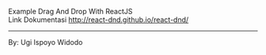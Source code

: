 Example Drag And Drop With ReactJS
<br/>
Link Dokumentasi <a href="http://react-dnd.github.io/react-dnd/" target="_blank">http://react-dnd.github.io/react-dnd/</a>
<hr/>
By: Ugi Ispoyo Widodo